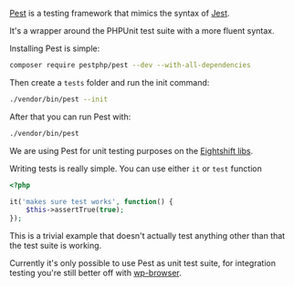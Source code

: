 [Pest](https://pestphp.com/) is a testing framework that mimics the syntax of [Jest](https://jestjs.io/).

It's a wrapper around the PHPUnit test suite with a more fluent syntax.

Installing Pest is simple:

```bash
composer require pestphp/pest --dev --with-all-dependencies
```

Then create a `tests` folder and run the init command:

```bash
./vendor/bin/pest --init
```

After that you can run Pest with:

```bash
./vendor/bin/pest
```

We are using Pest for unit testing purposes on the [Eightshift libs](https://github.com/infinum/eightshift-libs/tree/develop/tests).

Writing tests is really simple. You can use either `it` or `test` function

```php
<?php

it('makes sure test works', function() {
	$this->assertTrue(true);
});

```

This is a trivial example that doesn't actually test anything other than that the test suite is working.

Currently it's only possible to use Pest as unit test suite, for integration testing you're still better off with [wp-browser](https://wpbrowser.wptestkit.dev/).
